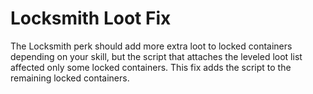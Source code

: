# Locksmith Loot Fix

The Locksmith perk should add more extra loot to locked containers depending on your skill, but the script that attaches the leveled loot list affected only some locked containers. This fix adds the script to the remaining locked containers.